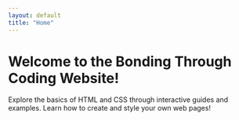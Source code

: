 ```yaml
---
layout: default
title: "Home"
---
```


# Welcome to the Bonding Through Coding Website!

Explore the basics of HTML and CSS through interactive guides and examples. Learn how to create and style your own web pages!